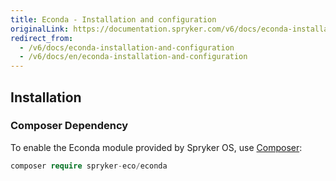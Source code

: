 ```yaml
---
title: Econda - Installation and configuration
originalLink: https://documentation.spryker.com/v6/docs/econda-installation-and-configuration
redirect_from:
  - /v6/docs/econda-installation-and-configuration
  - /v6/docs/en/econda-installation-and-configuration
---
```


## Installation

### Composer Dependency

To enable the Econda module provided by Spryker OS, use [Composer](https://getcomposer.org/):

```php
composer require spryker-eco/econda
```
